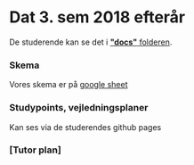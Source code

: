 # Dat 3. sem 2018 efterår
De studerende kan se det i [**"docs"** folderen]().

### Skema
Vores skema er på [google sheet]()

### Studypoints, vejledningsplaner
Kan ses via de studerendes github pages

### [Tutor plan]
